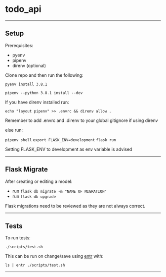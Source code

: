 # todo_api

---

## Setup

Prerequisites:

-   pyenv
-   pipenv
-   direnv (optional)

Clone repo and then run the following:

`pyenv install 3.8.1`

`pipenv --python 3.8.1 install --dev`

If you have direnv installed run:

`echo "layout pipenv" >> .envrc && direnv allow .`

Remember to add .envrc and .direnv to your global gitignore if using direnv

else run:

`pipenv shell`
`export FLASK_ENV=development`
`flask run`

Setting FLASK_ENV to development as env variable is advised

---

## Flask Migrate

After creating or editing a model:

-   run `flask db migrate -m "NAME OF MIGRATION"`
-   run `flask db upgrade`

Flask migrations need to be reviewed as they are not always correct.

---

## Tests

To run tests:

`./scripts/test.sh`

This can be run on change/save using [entr](http://eradman.com/entrproject/) with:

`ls | entr ./scripts/test.sh`

---
